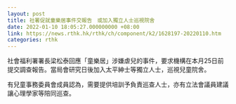 ```yaml
---
layout: post
title: 社署促就童樂居事件交報告　或加入獨立人士巡視院舍
date: 2022-01-10 18:05:27.000000000 +08:00
link: https://news.rthk.hk/rthk/ch/component/k2/1628197-20220110.htm
categories: rthk
---
```


社會福利署署長梁松泰回應「童樂居」涉嫌虐兒的事件，要求機構在本月25日前提交調查報告。當局會研究日後加入太平紳士等獨立人士，巡視兒童院舍。

有兒童事務委員會成員認為，需要提供培訓予負責巡查人士，亦有立法會議員建議讓心理學家等陪同巡查。
